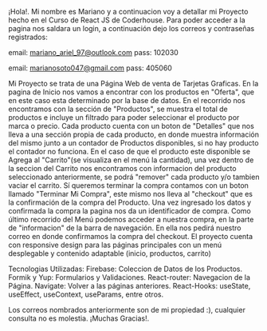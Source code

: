 ¡Hola!. Mi nombre es Mariano y a continuacion voy a detallar mi Proyecto hecho en el Curso de React JS de Coderhouse.
Para poder acceder a la pagina nos saldara un login, a continuación dejo los correos y contraseñas registrados:

email: mariano_ariel_97@outlook.com 
pass: 102030

email: marianosoto047@gmail.com
pass: 405060

Mi Proyecto se trata de una Página Web de venta de Tarjetas Graficas. En la pagina de Inicio nos vamos a encontrar con los productos en "Oferta", que en este caso esta determinado por la base de datos. En el recorrido nos encontramos con la sección de "Productos", se muestra el total de productos e incluye un filtrado para poder seleccionar el producto por marca o precio. Cada producto cuenta con un boton de "Detalles" que nos lleva a una sección propia de cada producto, en donde muestra información del mismo junto a un contador de Productos disponibles, si no hay producto el contador no funciona. En el caso de que el producto este disponible se Agrega al "Carrito"(se visualiza en el menú la cantidad), una vez dentro de la seccion del Carrito nos encontramos con informacion del producto seleccionado anteriormente, se podrá "remover" cada producto y/o tambien vaciar el carrito. Sí queremos terminar la compra contamos con un boton llamado "Terminar Mi Compra", este mismo nos lleva al "checkout" que es la confirmación de la compra del Producto. Una vez ingresado los datos y confirmada la compra la pagina nos da un identificador de compra. Como último recorrido del Menú podemos acceder a nuestra compra, en la parte de "informacion" de la barra de navegación. En ella nos pedirá nuestro correo en donde confirmamos la compra del checkout. 
El proyecto cuenta con responsive design para las páginas principales con un menú desplegable y contenido adaptable (inicio, productos, carrito)

Tecnologias Utilizadas:
Firebase: Coleccion de Datos de los Productos.
Formik y Yup: Formularios y Validaciones.
React-router: Navegacion de la Página.
Navigate: Volver a las páginas anteriores.
React-Hooks: useState, useEffect, useContext, useParams, entre otros.

Los correos nombrados anteriormente son de mi propiedad :), cualquier consulta no es molestia. ¡Muchas Gracias!.